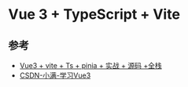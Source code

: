 # Vue 3 + TypeScript + Vite


## 参考 
 - [Vue3 + vite + Ts + pinia + 实战 + 源码 +全栈](https://www.bilibili.com/video/BV1dS4y1y7vd?p=3&spm_id_from=pageDriver)
 - [CSDN-小满-学习Vue3](https://blog.csdn.net/qq1195566313/article/details/122768533?ops_request_misc=%257B%2522request%255Fid%2522%253A%2522165050174016780366543922%2522%252C%2522scm%2522%253A%252220140713.130102334..%2522%257D&request_id=165050174016780366543922&biz_id=0&utm_medium=distribute.pc_search_result.none-task-blog-2~all~top_positive~default-1-122768533.142^v9^pc_search_result_control_group,157^v4^control&utm_term=%E5%B0%8F%E6%BB%A1&spm=1018.2226.3001.4187)